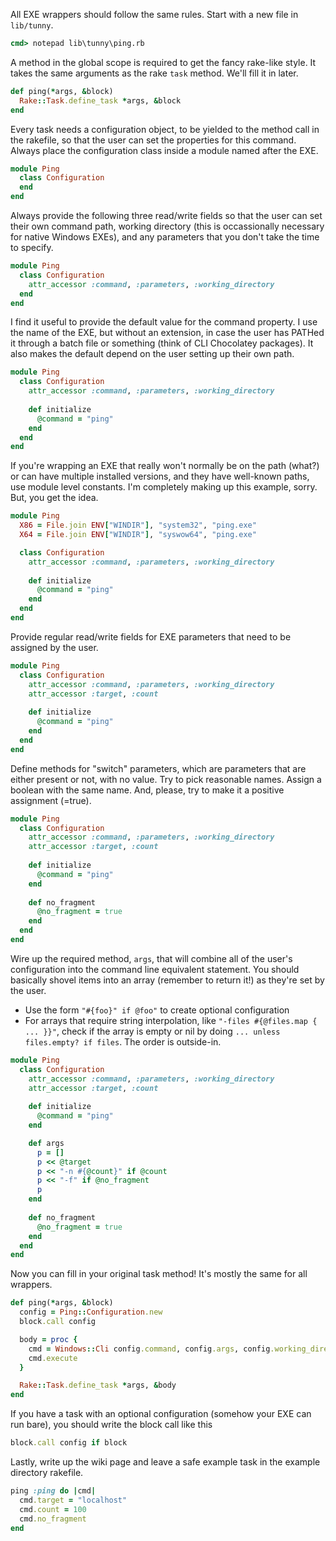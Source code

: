 All EXE wrappers should follow the same rules. Start with a new file in `lib/tunny`.

```bat
cmd> notepad lib\tunny\ping.rb
```

A method in the global scope is required to get the fancy rake-like style. It takes the same arguments as the rake `task` method. We'll fill it in later.

```ruby
def ping(*args, &block)
  Rake::Task.define_task *args, &block
end
```

Every task needs a configuration object, to be yielded to the method call in the rakefile, so that the user can set the properties for this command. Always place the configuration class inside a module named after the EXE.

```ruby
module Ping
  class Configuration
  end
end
```

Always provide the following three read/write fields so that the user can set their own command path, working directory (this is occassionally necessary for native Windows EXEs), and any parameters that you don't take the time to specify.

```ruby
module Ping
  class Configuration
    attr_accessor :command, :parameters, :working_directory
  end
end
```

I find it useful to provide the default value for the command property. I use the name of the EXE, but without an extension, in case the user has PATHed it through a batch file or something (think of CLI Chocolatey packages). It also makes the default depend on the user setting up their own path.

```ruby
module Ping
  class Configuration
    attr_accessor :command, :parameters, :working_directory
    
    def initialize
      @command = "ping"
    end
  end
end
```

If you're wrapping an EXE that really won't normally be on the path (what?) or can have multiple installed versions, and they have well-known paths, use module level constants. I'm completely making up this example, sorry. But, you get the idea.


```ruby
module Ping
  X86 = File.join ENV["WINDIR"], "system32", "ping.exe"
  X64 = File.join ENV["WINDIR"], "syswow64", "ping.exe"

  class Configuration
    attr_accessor :command, :parameters, :working_directory
    
    def initialize
      @command = "ping"
    end
  end
end
```

Provide regular read/write fields for EXE parameters that need to be assigned by the user. 

```ruby
module Ping
  class Configuration
    attr_accessor :command, :parameters, :working_directory
    attr_accessor :target, :count
    
    def initialize
      @command = "ping"
    end
  end
end
```

Define methods for "switch" parameters, which are parameters that are either present or not, with no value. Try to pick reasonable names. Assign a boolean with the same name. And, please, try to make it a positive assignment (=true).

```ruby
module Ping
  class Configuration
    attr_accessor :command, :parameters, :working_directory
    attr_accessor :target, :count
    
    def initialize
      @command = "ping"
    end
    
    def no_fragment
      @no_fragment = true
    end
  end
end
```

Wire up the required method, `args`, that will combine all of the user's configuration into the command line equivalent statement. You should basically shovel items into an array (remember to return it!) as they're set by the user.

 * Use the form `"#{foo}" if @foo"` to create optional configuration
 * For arrays that require string interpolation, like `"-files #{@files.map { ... }}"`, check if the array is empty or nil by doing `... unless files.empty? if files`. The order is outside-in.
 

```ruby
module Ping
  class Configuration
    attr_accessor :command, :parameters, :working_directory
    attr_accessor :target, :count
    
    def initialize
      @command = "ping"
    end

    def args
      p = []
      p << @target
      p << "-n #{@count}" if @count
      p << "-f" if @no_fragment
      p
    end
    
    def no_fragment
      @no_fragment = true
    end
  end
end
```

Now you can fill in your original task method! It's mostly the same for all wrappers.

```ruby
def ping(*args, &block)
  config = Ping::Configuration.new
  block.call config

  body = proc {
    cmd = Windows::Cli config.command, config.args, config.working_directory
    cmd.execute
  }

  Rake::Task.define_task *args, &body
end
```

If you have a task with an optional configuration (somehow your EXE can run bare), you should write the block call like this

```ruby
block.call config if block
```

Lastly, write up the wiki page and leave a safe example task in the example directory rakefile.

```ruby
ping :ping do |cmd|
  cmd.target = "localhost"
  cmd.count = 100
  cmd.no_fragment
end
```
